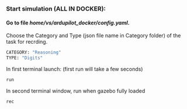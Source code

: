 ### Start simulation (ALL IN DOCKER): 


#### Go to file *home/vs/ardupilot_docker/config.yaml*. 
Choose the Category and Type (json file name in Category folder) of the task for recrding. 

``` bash
CATEGORY: "Reasoning"
TYPE: "Digits"
```


In first terminal launch: (first run will take a few seconds)

```sh
run
```

In second terminal window, run when gazebo fully loaded

```sh
rec
```
